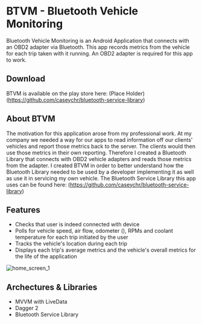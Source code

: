 # BTVM - Bluetooth Vehicle Monitoring
Bluetooth Vehicle Monitoring is an Android Application that connects with an OBD2 adapter via Bluetooth. This app records
metrics from the vehicle for each trip taken with it running. An OBD2 adapter is required for this app to work.

## Download
BTVM is available on the play store here: (Place Holder)(https://github.com/caseychr/bluetooth-service-library)

## About BTVM
The motivation for this application arose from my professional work. At my company we needed a way for our apps to read
information off our clients' vehicles and report those metrics back to the server. The clients would then use those metrics in
their own reporting. Therefore I created a Bluetooth Library that connects with OBD2 vehicle adapters and reads those metrics
from the adapter. I created BTVM in order to better understand how the Bluetooth Library needed to be used by a developer
implementing it as well as use it in servicing my own vehicle.
The Bluetooth Service Library this app uses can be found here: (https://github.com/caseychr/bluetooth-service-library)

## Features
* Checks that user is indeed connected with device
* Polls for vehicle speed, air flow, odometer (), RPMs and coolant temperature for each trip initiated by the user
* Tracks the vehicle's location during each trip
* Displays each trip's average metrics and the vehicle's overall metrics for the life of the application

![home_screen_1](https://user-images.githubusercontent.com/11616798/65959750-d5e2ae80-e420-11e9-934f-b113a7cc05bb.png)


## Archectures & Libraries
* MVVM with LiveData
* Dagger 2
* Bluetooth Service Library
